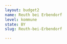 ```yaml
---
layout: budget2
name: Reuth bei Erbendorf
level: kommune
state: BY
slug: Reuth-bei-Erbendorf

---
```



